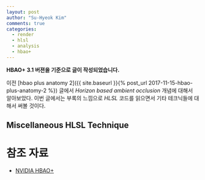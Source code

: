 ```yaml
---
layout: post
author: "Su-Hyeok Kim"
comments: true
categories:
  - render
  - hlsl
  - analysis
  - hbao+
---
```


__HBAO+ 3.1 버젼을 기준으로 글이 작성되었습니다.__

이전 [hbao plus anatomy 2]({{ site.baseurl }}{% post_url 2017-11-15-hbao-plus-anatomy-2 %}) 글에서 _Horizon based ambient occlusion_ 개념에 대해서 알아보았다. 이번 글에서는 부록의 느낌으로 _HLSL_ 코드를 읽으면서 기타 테크닉들에 대해서 써볼 것이다.

## Miscellaneous HLSL Technique

<!--
 - hlsl technique
  - not use divide
  - instruction based cacluation(especially 'dot')
  - MAD based calculation
  - hlsl cpp include
  - triangle vertex
-->

# 참조 자료

 - [NVIDIA HBAO+](http://docs.nvidia.com/gameworks/content/gameworkslibrary/visualfx/hbao/index.html)
